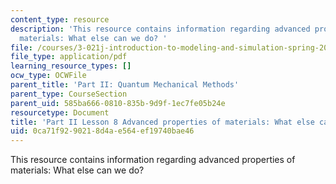 ```yaml
---
content_type: resource
description: 'This resource contains information regarding advanced properties of
  materials: What else can we do? '
file: /courses/3-021j-introduction-to-modeling-and-simulation-spring-2012/0ca71f9290218d4ae564ef19740bae46_MIT3_021JS11_L8.pdf
file_type: application/pdf
learning_resource_types: []
ocw_type: OCWFile
parent_title: 'Part II: Quantum Mechanical Methods'
parent_type: CourseSection
parent_uid: 585ba666-0810-835b-9d9f-1ec7fe05b24e
resourcetype: Document
title: 'Part II Lesson 8 Advanced properties of materials: What else can we do?'
uid: 0ca71f92-9021-8d4a-e564-ef19740bae46
---
```

This resource contains information regarding advanced properties of materials: What else can we do? 